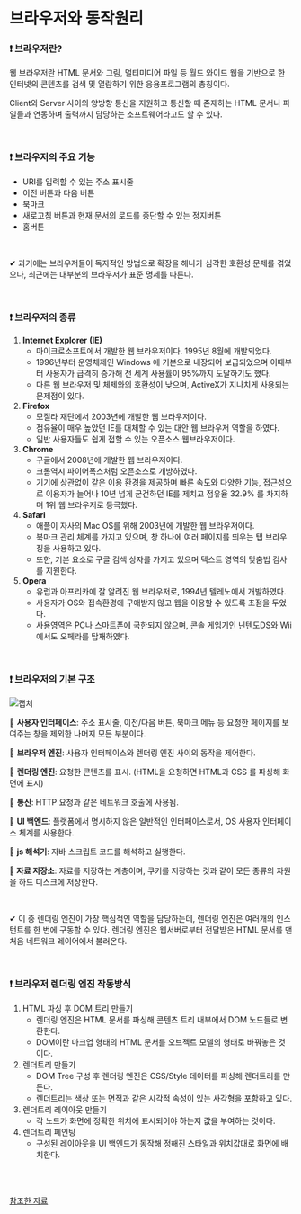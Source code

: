 # 브라우저와 동작원리

### ❗ 브라우저란?

웹 브라우저란 HTML 문서와 그림, 멀티미디어 파일 등 월드 와이드 웹을 기반으로 한 인터넷의 콘텐츠를 검색 및 열람하기 위한 응용프로그램의 총칭이다. 

Client와 Server 사이의 양방향 통신을 지원하고 통신할 때 존재하는 HTML 문서나 파일들과 연동하며 출력까지 담당하는 소프트웨어라고도 할 수 있다.

<br/>

### ❗ 브라우저의 주요 기능

* URI를 입력할 수 있는 주소 표시줄
* 이전 버튼과 다음 버튼
* 북마크
* 새로고침 버튼과 현재 문서의 로드를 중단할 수 있는 정지버튼
* 홈버튼
<br/>

✔ 과거에는 브라우저들이 독자적인 방법으로 확장을 해나가 심각한 호환성 문제를 겪었으나, 최근에는 대부분의 브라우저가 표준 명세를 따른다.

<br/>

### ❗ 브라우저의 종류

1. **Internet Explorer** **(IE)**
   * 마이크로소프트에서 개발한 웹 브라우저이다. 1995년 8월에 개발되었다.
   * 1996년부터 운영체제인 Windows 에 기본으로 내장되어 보급되었으며 이때부터 사용자가 급격히 증가해 전 세계 사용률이 95%까지 도달하기도 했다.
   * 다른 웹 브라우저 및 체제와의 호환성이 낮으며, ActiveX가 지나치게 사용되는 문제점이 있다.
2. **Firefox**
   * 모질라 재단에서 2003년에 개발한 웹 브라우저이다.
   * 점유율이 매우 높았던 IE를 대체할 수 있는 대안 웹 브라우저 역할을 하였다.
   * 일반 사용자들도 쉽게 접할 수 있는 오픈소스 웹브라우저이다.
3. **Chrome**
   * 구글에서 2008년에 개발한 웹 브라우저이다. 
   * 크롬역시 파이어폭스처럼 오픈소스로 개방하였다.
   * 기기에 상관없이 같은 이용 환경을 제공하며 빠른 속도와 다양한 기능, 접근성으로 이용자가 늘어나 10년 넘게 굳건하던 IE를 제치고 점유율 32.9% 를 차지하며 1위 웹 브라우저로 등극했다.
4. **Safari**
   * 애플이 자사의 Mac OS를 위해 2003년에 개발한 웹 브라우저이다. 
   * 북마크 관리 체계를 가지고 있으며, 창 하나에 여러 페이지를 띄우는 탭 브라우징을 사용하고 있다.
   * 또한, 기본 요소로 구글 검색 상자를 가지고 있으며 텍스트 영역의 맞춤법 검사를 지원한다.
5. **Opera**
   * 유럽과 아프리카에 잘 알려진 웹 브라우저로, 1994년 텔레노에서 개발하였다.
   * 사용자가 OS와 접속환경에 구애받지 않고 웹을 이용할 수 있도록 초점을 두었다.
   * 사용영역은 PC나 스마트폰에 국한되지 않으며, 콘솔 게임기인 닌텐도DS와 Wii에서도 오페라를 탑재하였다.

<br/>

### ❗ 브라우저의 기본 구조

![캡처](https://user-images.githubusercontent.com/64277114/89127936-b3339180-d52c-11ea-8b80-64ed5195270a.JPG)

**🍓** **사용자 인터페이스**: 주소 표시줄, 이전/다음 버튼, 북마크 메뉴 등 요청한 페이지를 보여주는 창을 제외한 나머지 모든 부분이다.

**🍓** **브라우저 엔진**: 사용자 인터페이스와 렌더링 엔진 사이의 동작을 제어한다.

**🍓** **렌더링 엔진**: 요청한 콘텐츠를 표시. (HTML을 요청하면 HTML과 CSS 를 파싱해 화면에 표시)

**🍓** **통신**: HTTP 요청과 같은 네트워크 호출에 사용됨. 

**🍓** **UI 백엔드**: 플랫폼에서 명시하지 않은 일반적인 인터페이스로서, OS 사용자 인터페이스 체계를 사용한다.

**🍓** **js 해석기**: 자바 스크립트 코드를 해석하고 실행한다.

**🍓 자료 저장소**: 자료를 저장하는 계층이며, 쿠키를 저장하는 것과 같이 모든 종류의 자원을 하드 디스크에 저장한다.

<br/>

✔ 이 중 렌더링 엔진이 가장 핵심적인 역할을 담당하는데, 렌더링 엔진은 여러개의 인스턴트를 한 번에 구동할 수 있다. 렌더링 엔진은 웹서버로부터 전달받은 HTML 문서를 맨 처음 네트워크 레이어에서 불러온다.

<br/>

### ❗ 브라우저 렌더링 엔진 작동방식

1. HTML 파싱 후 DOM 트리 만들기
   * 렌더링 엔진은 HTML 문서를 파싱해 콘텐츠 트리 내부에서 DOM 노드들로 변환한다.
   * DOM이란 마크업 형태의 HTML 문서를 오브젝트 모델의 형태로 바꿔놓은 것이다.
2. 렌더트리 만들기
   * DOM Tree 구성 후 렌더링 엔진은 CSS/Style 데이터를 파싱해 렌더트리를 만든다.
   * 렌더트리는 색상 또는 면적과 같은 시각적 속성이 있는 사각형을 포함하고 있다.
3. 렌더트리 레이아웃 만들기
   * 각 노드가 화면에 정확한 위치에 표시되어야 하는지 값을 부여하는 것이다.
4. 렌더트리 페인팅
   * 구성된 레이아웃을 UI 백엔드가 동작해 정해진 스타일과 위치값대로 화면에 배치한다.

<br/>

<br/>

[참조한 자료](https://d2.naver.com/helloworld/59361)

